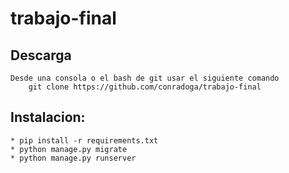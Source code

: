 # trabajo-final
## Descarga
    Desde una consola o el bash de git usar el siguiente comando
        git clone https://github.com/conradoga/trabajo-final


## Instalacion:
    * pip install -r requirements.txt
    * python manage.py migrate
    * python manage.py runserver
